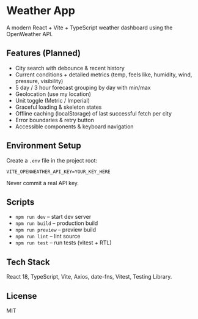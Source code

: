 # Weather App

A modern React + Vite + TypeScript weather dashboard using the OpenWeather API.

## Features (Planned)

- City search with debounce & recent history
- Current conditions + detailed metrics (temp, feels like, humidity, wind, pressure, visibility)
- 5 day / 3 hour forecast grouping by day with min/max
- Geolocation (use my location)
- Unit toggle (Metric / Imperial)
- Graceful loading & skeleton states
- Offline caching (localStorage) of last successful fetch per city
- Error boundaries & retry button
- Accessible components & keyboard navigation

## Environment Setup

Create a `.env` file in the project root:

```
VITE_OPENWEATHER_API_KEY=YOUR_KEY_HERE
```

Never commit a real API key.

## Scripts

- `npm run dev` – start dev server
- `npm run build` – production build
- `npm run preview` – preview build
- `npm run lint` – lint source
- `npm run test` – run tests (vitest + RTL)

## Tech Stack

React 18, TypeScript, Vite, Axios, date-fns, Vitest, Testing Library.

## License

MIT
